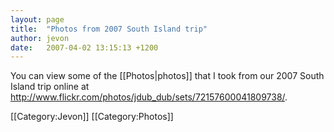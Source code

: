 ```yaml
---
layout: page
title:  "Photos from 2007 South Island trip"
author: jevon
date:   2007-04-02 13:15:13 +1200
---
```


You can view some of the [[Photos|photos]] that I took from our 2007 South Island trip online at http://www.flickr.com/photos/jdub_dub/sets/72157600041809738/.

[[Category:Jevon]]
[[Category:Photos]]